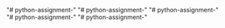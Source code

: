 "# python-assignment-" 
"# python-assignment-" 
"# python-assignment-" 
"# python-assignment-" 
"# python-assignment-" 
